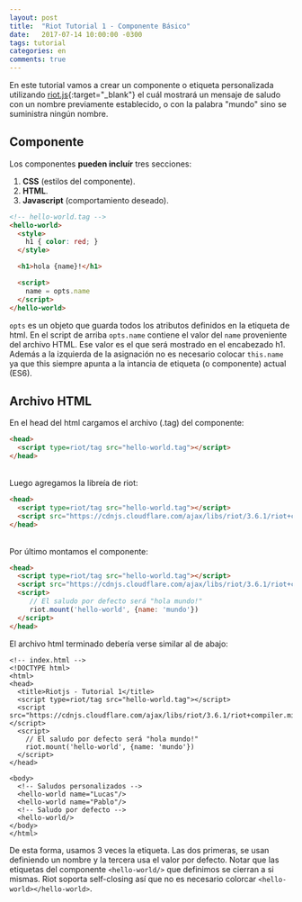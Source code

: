 ```yaml
---
layout: post
title:  "Riot Tutorial 1 - Componente Básico"
date:   2017-07-14 10:00:00 -0300
tags: tutorial
categories: en
comments: true
---
```


En este tutorial vamos a crear un componente o etiqueta personalizada
utilizando [riot.js](http://riotjs.com/){:target="\_blank"} el cuál mostrará un
mensaje de saludo con un nombre previamente establecido, o con la palabra
"mundo" sino se suministra ningún nombre.

## Componente
Los componentes **pueden incluír** tres secciones:
1. **CSS** (estilos del componente).
2. **HTML**.
3. **Javascript** (comportamiento deseado).


```html
<!-- hello-world.tag -->
<hello-world>
  <style>
    h1 { color: red; }
  </style>

  <h1>hola {name}!</h1>

  <script>
    name = opts.name
  </script>
</hello-world>
```

```opts``` es un objeto que guarda todos los atributos definidos en la etiqueta
de html. En el script de arriba ```opts.name``` contiene el valor del ```name```
proveniente del archivo HTML. Ese valor es el que será mostrado en el
encabezado h1. Además a la izquierda de la asignación no es necesario colocar
```this.name``` ya que this siempre apunta a la intancia de etiqueta (o
componente) actual (ES6).

## **Archivo HTML**

En el head del html cargamos el archivo (.tag) del componente:
```html
<head>
  <script type=riot/tag src="hello-world.tag"></script>
</head>
```
<br>Luego agregamos la libreía de riot:
```html
<head>
  <script type=riot/tag src="hello-world.tag"></script>
  <script src="https://cdnjs.cloudflare.com/ajax/libs/riot/3.6.1/riot+compiler.min.js"></script>
</head>
```
<br>Por último montamos el componente:
```html
<head>
  <script type=riot/tag src="hello-world.tag"></script>
  <script src="https://cdnjs.cloudflare.com/ajax/libs/riot/3.6.1/riot+compiler.min.js"></script>
  <script>
     // El saludo por defecto será "hola mundo!"
     riot.mount('hello-world', {name: 'mundo'})
  </script>
</head>
```

El archivo html terminado debería verse similar al de abajo:

```
<!-- index.html -->
<!DOCTYPE html>
<html>
<head>
  <title>Riotjs - Tutorial 1</title>
  <script type=riot/tag src="hello-world.tag"></script>
  <script src="https://cdnjs.cloudflare.com/ajax/libs/riot/3.6.1/riot+compiler.min.js"></script>
  <script>
    // El saludo por defecto será "hola mundo!"
    riot.mount('hello-world', {name: 'mundo'})
  </script>
</head>

<body>
  <!-- Saludos personalizados -->
  <hello-world name="Lucas"/>
  <hello-world name="Pablo"/>
  <!-- Saludo por defecto -->
  <hello-world/>
</body>
</html>

```

De esta forma, usamos 3 veces la etiqueta. Las dos primeras, se usan definiendo
un nombre y la tercera usa el valor por defecto.
Notar que las etiquetas del componente ```<hello-world/>``` que definimos se
cierran a si mismas. Riot soporta self-closing así que no es necesario colorcar
```<hello-world></hello-world>```.
